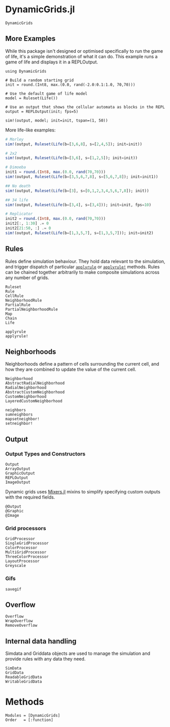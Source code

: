 # DynamicGrids.jl

```@docs
DynamicGrids
```

## More Examples

While this package isn't designed or optimised specifically to run the game of
life, it's a simple demonstration of what it can do. This example runs a
game of life and displays it in a REPLOutput.


```@example
using DynamicGrids

# Build a random starting grid
init = round.(Int8, max.(0.0, rand(-2.0:0.1:1.0, 70,70)))

# Use the default game of life model
model = Ruleset(Life())

# Use an output that shows the cellular automata as blocks in the REPL
output = REPLOutput(init; fps=5)

sim!(output, model; init=init, tspan=(1, 50))
```

More life-like examples:

```julia
# Morley
sim!(output, Ruleset(Life(b=[3,6,8], s=[2,4,5]); init=init))

# 2x2
sim!(output, Ruleset(Life(b=[3,6], s=[1,2,5]); init=init))

# Dimoeba
init1 = round.(Int8, max.(0.0, rand(70,70)))
sim!(output, Ruleset(Life(b=[3,5,6,7,8], s=[5,6,7,8]); init=init1))

## No death
sim!(output, Ruleset(Life(b=[3], s=[0,1,2,3,4,5,6,7,8]); init))

## 34 life
sim!(output, Ruleset(Life(b=[3,4], s=[3,4])); init=init, fps=10)

# Replicator
init2 = round.(Int8, max.(0.0, rand(70,70)))
init2[:, 1:30] .= 0
init2[21:50, :] .= 0
sim!(output, Ruleset(Life(b=[1,3,5,7], s=[1,3,5,7])); init=init2)
```


## Rules

Rules define simulation behaviour. They hold data relevant to the simulation,
and trigger dispatch of particular [`applyrule`](@ref) or [`applyrule!`](@ref) methods.
Rules can be chained together arbitrarily to make composite simulations across
any number of grids.

```@docs
Ruleset
Rule
CellRule
NeighborhoodRule
PartialRule
PartialNeighborhoodRule
Map          
Chain
Life
```

```@docs
applyrule
applyrule!
```

## Neighborhoods

Neighborhoods define a pattern of cells surrounding the current cell, 
and how they are combined to update the value of the current cell.

```@docs
Neighborhood
AbstractRadialNeighborhood
RadialNeighborhood
AbstractCustomNeighborhood
CustomNeighborhood
LayeredCustomNeighborhood
```

```@docs
neighbors
sumneighbors
mapsetneighbor!
setneighbor!
```


## Output

### Output Types and Constructors

```@docs
Output
ArrayOutput
GraphicOutput
REPLOutput
ImageOutput
```


Dynamic grids uses [Mixers.jl](https://github.com/rafaqz/Mixers.jl) mixins
to simplify specifying custom outputs with the required fields.

```@docs
@Output
@Graphic
@Image
```

### Grid processors

```@docs
GridProcessor
SingleGridProcessor 
ColorProcessor
MultiGridProcessor
ThreeColorProcessor
LayoutProcessor
Greyscale
```

### Gifs

```@docs
savegif
```

## Overflow

```@docs
Overflow
WrapOverflow
RemoveOverflow
```

## Internal data handling

Simdata and Griddata objects are used to manage the simulation
and provide rules with any data they need.

```@docs
SimData
GridData
ReadableGridData
WritableGridData
```

# Methods

```@autodocs
Modules = [DynamicGrids]
Order   = [:function]
```
